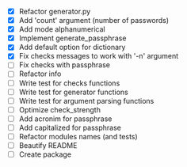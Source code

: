 - [x] Refactor generator.py
- [x] Add 'count' argument (number of passwords)
- [x] Add mode alphanumerical
- [x] Implement generate_passphrase
- [x] Add default option for dictionary
- [x] Fix checks messages to work with '-n' argument
- [ ] Fix checks with passphrase
- [ ] Refactor info
- [ ] Write test for checks functions
- [ ] Write test for generator functions
- [ ] Write test for argument parsing functions
- [ ] Optimize check_strength
- [ ] Add acronim for passphrase
- [ ] Add capitalized for passphrase
- [ ] Refactor modules names (and tests)
- [ ] Beautify README
- [ ] Create package

